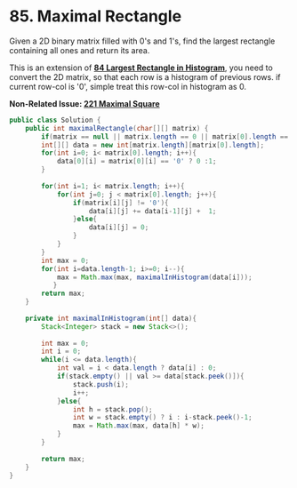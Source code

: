 # 85. Maximal Rectangle

Given a 2D binary matrix filled with 0's and 1's, find the largest rectangle containing all ones and return its area.


This is an extension of **[84 Largest Rectangle in Histogram](84.md)**, you need to convert the 2D matrix, so that each row is a histogram of previous rows. if current row-col is '0', simple treat this row-col in histogram as 0.


**Non-Related Issue: [221 Maximal Square](221.md)**

```java
public class Solution {
    public int maximalRectangle(char[][] matrix) {
        if(matrix == null || matrix.length == 0 || matrix[0].length == 0) return 0;
        int[][] data = new int[matrix.length][matrix[0].length];
        for(int i=0; i< matrix[0].length; i++){
            data[0][i] = matrix[0][i] == '0' ? 0 :1;
        }
        
        for(int i=1; i< matrix.length; i++){
            for(int j=0; j < matrix[0].length; j++){
                if(matrix[i][j] != '0'){
                    data[i][j] += data[i-1][j] +  1;
                }else{
                    data[i][j] = 0;
                }
            }
        }
        int max = 0;
        for(int i=data.length-1; i>=0; i--){
            max = Math.max(max, maximalInHistogram(data[i]));
           }
        return max;
    }
    
    private int maximalInHistogram(int[] data){
        Stack<Integer> stack = new Stack<>();
        
        int max = 0;
        int i = 0;
        while(i <= data.length){
            int val = i < data.length ? data[i] : 0;
            if(stack.empty() || val >= data[stack.peek()]){
                stack.push(i);
                i++;
            }else{
                int h = stack.pop();
                int w = stack.empty() ? i : i-stack.peek()-1;
                max = Math.max(max, data[h] * w);
            }
        }
        
        return max;
    }
}
```
